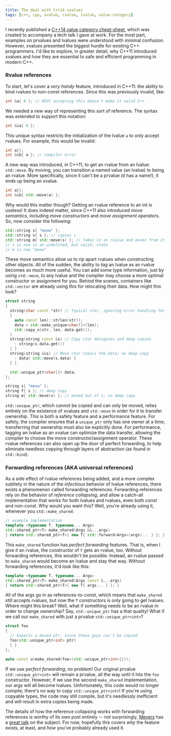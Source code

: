 ```yaml
---
title: The deal with C++14 xvalues
tags: [c++, cpp, xvalue, rvalue, lvalue, value-category]
---
```


I recently published a [C++14 value category
cheat-sheet](https://github.com/jeaye/value-category-cheatsheet/blob/master/value-category-cheatsheet.pdf),
which was created to accompany a tech talk I gave at work. For the most part, examples on
prvalues and lvalues were understood with minimal confusion. However, xvalues
presented the biggest hurdle for existing C++ programmers. I'd like to explore,
in greater detail, why C++11 introduced xvalues and how they are essential to
safe and efficient programming in modern C++.

### Rvalue references
To start, let's cover a _very handy_ feature, introduced in C++11: the ability
to bind rvalues to non-const references. Since this was previously invalid,
like:

```c++
int &a{ 0 }; // MSVC accepting this doesn't make it valid C++
```

We needed a new way of representing this sort of reference. The syntax was
extended to support this notation:

```c++
int &&a{ 0 };
```

This unique syntax restricts the initialization of the lvalue `a` to only accept
rvalues. For example, this would be invalid:

```c++
int a{};
int &&b{ a }; // compiler error
```

A new way was introduced, in C++11, to get an rvalue from an lvalue:
`std::move`. By moving, you can transition a named value (an lvalue) to being an
rvalue. More specifically, since it can't be a prvalue (it has a name!),
it ends up being an xvalue.

```c++
int a{};
int &&b{ std::move(a) };
```

Why would this matter though? Getting an rvalue reference to an int is useless!
It does indeed matter, since C++11 also introduced _move semantics_, including
_move constructors_ and _move assignment operators_. So, now consider the
following:

```c++
std::string s{ "meow" };
std::string v{ s }; // copies s
std::string m{ std::move(s) }; // takes in an rvalue and moves from it!
// s is now in an undefined, but valid, state
// m is now "meow"
```

These move semantics allow us to rip apart rvalues when constructing other
objects. All of the sudden, the ability to _tag_ an lvalue as an rvalue becomes
so much more useful. You can add some type information, just by using
`std::move`, to any lvalue and the compiler may choose a more optimal constructor
or assignment for you. Behind the scenes, containers like `std::vector` are
already using this for relocating their data. How might this look?

```c++
struct string
{
  string(char const *str) // Typical ctor, ignoring error handling for brevity
  {
    auto const len(::strlen(str));
    data = std::make_unique<char[]>(len);
    std::copy_n(str, len, data.get());
  }
  string(string const &s) // Copy ctor delegates and deep copies
    : string(s.data.get())
  { }
  string(string &&s) // Move ctor steals the data; no deep copy
    : data{ std::move(s.data) }
  { }

  std::unique_ptr<char[]> data;
};

string s{ "meow" };
string f{ s }; // deep copy
string m{ std::move(s) }; // moved out of s; no deep copy
```

`std::unique_ptr`, which cannot be copied and can only be moved, relies entirely
on the existence of xvalues and `std::move` in order for it to transfer
ownership. This is both a safety feature and a performance feature. For safety,
the compiler ensures that a `unique_ptr` only has one owner at a time;
transferring that ownership must also be explicitly done. For performance,
tagging an lvalue as an xvalue can optimize the data transfer, allowing the
compiler to choose the move constructor/assignment operator. These rvalue
references can also open up the door of perfect forwarding, to help eliminate
needless copying through layers of abstraction (as found in `std::bind`).

### Forwarding references (AKA universal references)
As a side effect of rvalue references being added, and a more complex subtlety
in the nature of the _infectious_ behavior of lvalue references, there exists a
phenomenon called forwarding references. Forwarding references rely on the
behavior of _reference collapsing_, and allow a catch-all implementation that
works for both lvalues and rvalues, even both const and non-const. Why would you
want this? Well, you're already using it, whenever you `std::make_shared`:

```c++
// example implementation
template <typename T, typename... Args>
std::shared_ptr<T> make_shared(Args &&...args)
{ return std::shared_ptr<T>{ new T{ std::forward<Args>(args)... } }; }
```

This `make_shared` function has _perfect forwarding_ features. That is, when I
give it an rvalue, the constructor of `T` gets an rvalue, too. Without
forwarding references, this wouldn't be possible. Instead, an rvalue passed to
`make_shared` would become an lvalue and stay that way. Without forwarding
references, it'd look like this:

```c++
template <typename T, typename... Args>
std::shared_ptr<T> make_shared(Args const &...args)
{ return std::shared_ptr<T>{ new T{ args... } }; }
```

All of the args go in as references-to-const, which means that `make_shared`
still accepts rvalues, but now the `T` constructors is only going to get
lvalues. Where might this break? Well, what if something needs to be an rvalue
in order to change ownership? Say, `std::unique_ptr` has a that quality! What if
we call our `make_shared` with just a prvalue `std::unique_ptr<int>`?

```c++
struct foo
{
  // Expects a moved ptr, since these guys can't be copied
  foo(std::unique_ptr<int> ptr)
  { }
};

auto const u(make_shared<foo>(std::unique_ptr<int>{}));
```

If we use _perfect forwarding_, no problem! Our original prvalue
`std::unique_ptr<int>` will remain a prvalue, all the way until it hits the
`foo` constructor. However, if we use the second `make_shared` implementation,
our args will all become lvalues. Unfortunately, this code would no longer
compile; there's no way to copy `std::unique_ptr<int>`! If you're using copyable
types, the code may still compile, but it's needlessly inefficient and will
result in extra copies being made.

The details of how the reference collapsing works with forwarding references is
worthy of its own post entirely -- not surprisingly,
[Meyers](https://en.wikipedia.org/wiki/Scott_Meyers) has a [great
talk](https://channel9.msdn.com/Shows/Going+Deep/Cpp-and-Beyond-2012-Scott-Meyers-Universal-References-in-Cpp11)
on the subject. For now, hopefully this covers _why_ the feature exists, at
least, and _how_ you've probably already used it.
